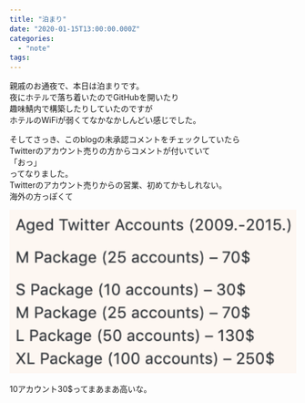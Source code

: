 ```yaml
---
title: "泊まり"
date: "2020-01-15T13:00:00.000Z"
categories: 
  - "note"
tags: 
---
```


親戚のお通夜で、本日は泊まりです。  
夜にホテルで落ち着いたのでGitHubを開いたり  
趣味鯖内で構築したりしていたのですが  
ホテルのWiFiが弱くてなかなかしんどい感じでした。

そしてさっき、このblogの未承認コメントをチェックしていたら  
Twitterのアカウント売りの方からコメントが付いていて  
「おっ」  
ってなりました。  
Twitterのアカウント売りからの営業、初めてかもしれない。  
海外の方っぽくて

![](images/スクリーンショット-2020-01-16-0.15.45.png)

10アカウント30$ってまあまあ高いな。

